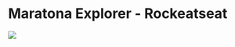 # Maratona Explorer - Rockeatseat

![](https://github.com/ThiagodePaulaSouza/Javascript-Exercises/tree/main/MaratonaExplorer/projectImg.PNG)
